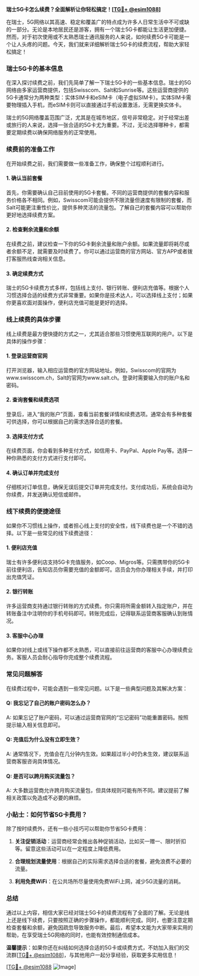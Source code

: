 **瑞士5G卡怎么续费？全面解析让你轻松搞定！[[TG💪+ @esim1088](https://t.me/s/esim1088)]**

在瑞士，5G网络以其高速、稳定和覆盖广的特点成为许多人日常生活中不可或缺的一部分。无论是本地居民还是游客，拥有一个瑞士5G卡都能让生活更加便捷。然而，对于初次使用或不太熟悉瑞士通讯服务的人来说，如何续费5G卡可能是一个让人头疼的问题。今天，我们就来详细解析瑞士5G卡的续费流程，帮助大家轻松搞定！

### 瑞士5G卡的基本信息

在深入探讨续费之前，我们先简单了解一下瑞士5G卡的一些基本信息。瑞士的5G网络由多家运营商提供，包括Swisscom、Salt和Sunrise等。这些运营商提供的5G卡通常分为两种类型：实体SIM卡和eSIM卡（电子虚拟SIM卡）。实体SIM卡需要物理插入手机，而eSIM卡则可以直接通过手机设置激活，无需更换实体卡。

瑞士的5G网络覆盖范围广泛，尤其是在城市地区，信号非常稳定。对于经常出差或旅行的人来说，选择一张合适的5G卡尤为重要。不过，无论选择哪种卡，都需要定期续费以确保网络服务的正常使用。

### 续费前的准备工作

在开始续费之前，我们需要做一些准备工作，确保整个过程顺利进行。

#### 1. 确认当前套餐
首先，你需要确认自己目前使用的5G卡套餐。不同的运营商提供的套餐内容和服务价格各不相同。例如，Swisscom可能会提供不限流量但速度有限制的套餐，而Salt可能更注重性价比，提供多种灵活的流量包。了解自己的套餐内容可以帮助你更好地选择续费方案。

#### 2. 检查剩余流量和余额
在续费之前，建议检查一下你的5G卡剩余流量和账户余额。如果流量即将耗尽或者余额不足，就需要及时续费了。你可以通过运营商的官方网站、官方APP或者拨打客服热线查询相关信息。

#### 3. 确定续费方式
瑞士的5G卡续费方式多样，包括线上支付、银行转账、便利店充值等。根据个人习惯选择合适的续费方式非常重要。如果你是技术达人，可以选择线上支付；如果你更喜欢面对面操作，便利店充值可能是更好的选择。

### 线上续费的具体步骤

线上续费是最方便快捷的方式之一，尤其适合那些习惯使用互联网的用户。以下是具体的操作步骤：

#### 1. 登录运营商官网
打开浏览器，输入相应运营商的官方网站地址。例如，Swisscom的官网为www.swisscom.ch，Salt的官网为www.salt.ch。登录时需要输入你的账户名和密码。

#### 2. 查询套餐和续费选项
登录后，进入“我的账户”页面，查看当前套餐详情和续费选项。通常会有多种套餐可供选择，你可以根据自己的需求选择合适的套餐。

#### 3. 选择支付方式
在续费页面，你会看到多种支付方式，如信用卡、PayPal、Apple Pay等。选择一种你熟悉的支付方式进行支付即可。

#### 4. 确认订单并完成支付
仔细核对订单信息，确保无误后提交订单并完成支付。支付成功后，系统会自动为你续费，并发送确认短信或邮件。

### 线下续费的便捷途径

如果你不习惯线上操作，或者担心线上支付的安全性，线下续费也是一个不错的选择。以下是一些常见的线下续费途径：

#### 1. 便利店充值
瑞士有许多便利店支持5G卡充值服务，如Coop、Migros等。只需携带你的5G卡前往便利店，告知店员你需要充值的金额即可。店员会为你办理相关手续，并打印出充值凭证。

#### 2. 银行转账
许多运营商支持通过银行转账的方式续费。你只需将所需金额转入指定账户，并在转账备注中注明你的手机号码即可。转账完成后，记得联系运营商客服确认到账情况。

#### 3. 客服中心办理
如果你对线上或线下操作都不太熟悉，可以直接前往运营商的客服中心办理续费业务。客服人员会耐心指导你完成整个续费流程。

### 常见问题解答

在续费过程中，可能会遇到一些常见问题。以下是一些典型问题及其解决方案：

#### Q: 我忘记了自己的账户密码怎么办？
A: 如果忘记了账户密码，可以通过运营商官网的“忘记密码”功能重置密码。按照提示输入相关信息即可。

#### Q: 充值后为什么没有立即生效？
A: 通常情况下，充值会在几分钟内生效。如果超过半小时仍未生效，建议联系运营商客服咨询具体情况。

#### Q: 是否可以跨月购买流量包？
A: 大多数运营商允许跨月购买流量包，但具体规则可能有所不同。建议提前了解相关政策以免造成不必要的麻烦。

### 小贴士：如何节省5G卡费用？

除了按时续费外，还有一些小技巧可以帮助你节省5G卡费用：

1. **关注促销活动**：运营商经常会推出各种促销活动，比如买一赠一、限时折扣等。留意这些活动可以在一定程度上降低费用。
   
2. **合理规划流量使用**：根据自己的实际需求选择合适的套餐，避免浪费不必要的流量。

3. **利用免费WiFi**：在公共场所尽量使用免费WiFi上网，减少5G流量的消耗。

### 总结

通过以上内容，相信大家已经对瑞士5G卡的续费流程有了全面的了解。无论是线上还是线下续费，只要按照正确的步骤操作，都能顺利完成。同时，也要注意定期检查套餐和余额，避免因疏忽导致服务中断。最后，希望本文能为大家带来实用的帮助，在享受瑞士5G网络的同时，也能有效控制通信成本。

**温馨提示**：如果你还在纠结如何选择合适的5G卡或续费方式，不妨加入我们的交流群[[TG💪+ @esim1088](https://t.me/s/esim1088)]，与其他用户一起分享经验，获取更多实用信息！

[[TG💪+ @esim1088](https://t.me/s/esim1088) ![Image](https://i.postimg.cc/4NQfJmqS/Snipaste-2025-05-13-00-14-12.png)]